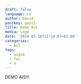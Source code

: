 ```yaml
---
draft: false
language: ca
author: David
postkey: post2
title: Demo AiS
media: Logo
date: '2018-05-10T11:14:07+02:00'
categories:
  - AiS
tags:
  - aigua
  - foc
  - a
---
```

DEMO AIS!!!

